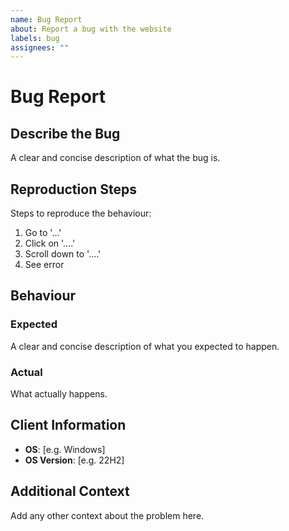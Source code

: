 ```yaml
---
name: Bug Report
about: Report a bug with the website
labels: bug
assignees: ""
---
```


# Bug Report

## Describe the Bug

A clear and concise description of what the bug is.

## Reproduction Steps

Steps to reproduce the behaviour:

1. Go to '...'
2. Click on '....'
3. Scroll down to '....'
4. See error

## Behaviour

### Expected

A clear and concise description of what you expected to happen.

### Actual

What actually happens.

## Client Information

- **OS**: [e.g. Windows]
- **OS Version**: [e.g. 22H2]

## Additional Context

Add any other context about the problem here.
